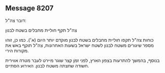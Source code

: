 ## Message 8207

דובר צה"ל:

צה"ל תקף חוליית מחבלים בשטח לבנון

כוחות צה"ל תקפו חוליית מחבלים בשטח לבנון מוקדם יותר היום (א׳). כמו כן, זוהו מספר שיגורים משטח לבנון לשטח ישראל בשעות האחרונות, צה"ל תוקף באש את מקורות הירי.

בנוסף, בהמשך להתרעות בצפון הארץ, לפני זמן קצר שוגר מיירט לעבר מטרה אווירית חשודה שחצתה משטח לבנון. האירוע הסתיים.

